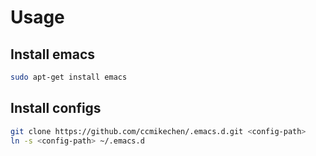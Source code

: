 # Usage

## Install emacs

```bash
sudo apt-get install emacs
```

## Install configs

```bash
git clone https://github.com/ccmikechen/.emacs.d.git <config-path>
ln -s <config-path> ~/.emacs.d
```

